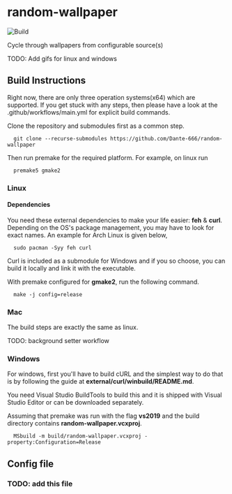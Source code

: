 # random-wallpaper

![Build](https://github.com/github/docs/actions/workflows/main.yml/badge.svg)

Cycle through wallpapers from configurable source(s)

TODO: Add gifs for linux and windows

## Build Instructions

Right now, there are only three operation systems(x64) which are supported. If you get stuck with any steps, then please have a look at the .github/workflows/main.yml for explicit build commands.

Clone the repository and submodules first as a common step.

      git clone --recurse-submodules https://github.com/Dante-666/random-wallpaper

Then run premake for the required platform. For example, on linux run

      premake5 gmake2

### Linux

#### Dependencies

You need these external dependencies to make your life easier: **feh** & **curl**. Depending on the OS's package management, you may have to look for exact names. An example for Arch Linux is given below,

      sudo pacman -Syy feh curl

Curl is included as a submodule for Windows and if you so choose, you can build it locally and link it with the executable.

With premake configured for **gmake2**, run the following command.

      make -j config=release

### Mac

The build steps are exactly the same as linux.

TODO: background setter workflow 

### Windows

For windows, first you'll have to build cURL and the simplest way to do that is by following the guide at **external/curl/winbuild/README.md**.

You need Visual Studio BuildTools to build this and it is shipped with Visual Studio Editor or can be downloaded separately.

Assuming that premake was run with the flag **vs2019** and the build directory contains **random-wallpaper.vcxproj**.

      MSbuild -m build/random-wallpaper.vcxproj -property:Configuration=Release

## Config file
### TODO: add this file